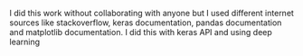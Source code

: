 I did this work without collaborating with anyone but I used different internet sources like stackoverflow, keras documentation, pandas documentation and matplotlib documentation. I did this with keras API and using deep learning